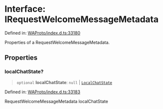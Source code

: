 # Interface: IRequestWelcomeMessageMetadata

Defined in: [WAProto/index.d.ts:33180](https://github.com/Fokusdotid/bail/blob/fcd0cec6f26de1fb545eb2e03fa5c63fbad99d3d/WAProto/index.d.ts#L33180)

Properties of a RequestWelcomeMessageMetadata.

## Properties

### localChatState?

> `optional` **localChatState**: `null` \| [`LocalChatState`](../namespaces/RequestWelcomeMessageMetadata/enumerations/LocalChatState.md)

Defined in: [WAProto/index.d.ts:33183](https://github.com/Fokusdotid/bail/blob/fcd0cec6f26de1fb545eb2e03fa5c63fbad99d3d/WAProto/index.d.ts#L33183)

RequestWelcomeMessageMetadata localChatState

